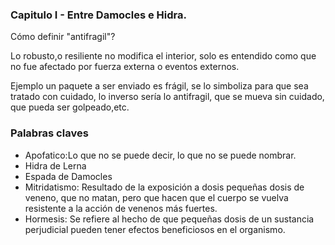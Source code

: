 ### Capitulo I - Entre Damocles e Hidra.

 Cómo definir "antifragil"?
 
 Lo robusto,o resiliente no modifica el interior, solo es entendido como que no
 fue afectado por fuerza externa o eventos externos.
 
  Ejemplo un paquete a ser enviado es frágil, se lo simboliza para que sea tratado
  con cuidado, lo inverso sería lo antifragil, que se mueva sin cuidado, que pueda
  ser golpeado,etc.

   




### Palabras claves
- Apofatico:Lo que no se puede decir, lo que no se puede nombrar.
- Hidra de Lerna
- Espada de Damocles
- Mitridatismo: Resultado de la exposición a dosis pequeñas dosis de veneno, que no matan, 
pero que hacen que el cuerpo se vuelva resistente a la acción de venenos más fuertes.
- Hormesis: Se refiere al hecho de que pequeñas dosis de un sustancia perjudicial
pueden tener efectos beneficiosos en el organismo.

